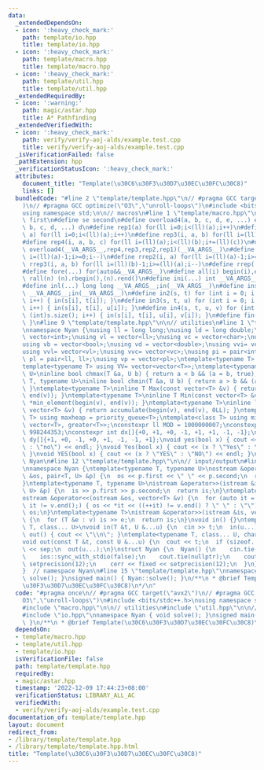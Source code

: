 ```yaml
---
data:
  _extendedDependsOn:
  - icon: ':heavy_check_mark:'
    path: template/io.hpp
    title: template/io.hpp
  - icon: ':heavy_check_mark:'
    path: template/macro.hpp
    title: template/macro.hpp
  - icon: ':heavy_check_mark:'
    path: template/util.hpp
    title: template/util.hpp
  _extendedRequiredBy:
  - icon: ':warning:'
    path: magic/astar.hpp
    title: A* Pathfinding
  _extendedVerifiedWith:
  - icon: ':heavy_check_mark:'
    path: verify/verify-aoj-alds/example.test.cpp
    title: verify/verify-aoj-alds/example.test.cpp
  _isVerificationFailed: false
  _pathExtension: hpp
  _verificationStatusIcon: ':heavy_check_mark:'
  attributes:
    document_title: "Template(\u30C6\u30F3\u30D7\u30EC\u30FC\u30C8)"
    links: []
  bundledCode: "#line 2 \"template/template.hpp\"\n// #pragma GCC target(\"avx2\"\
    )\n// #pragma GCC optimize(\"O3\",\"unroll-loops\")\n#include <bits/stdc++.h>\n\
    using namespace std;\n\n// macros\n#line 1 \"template/macro.hpp\"\n#define fi\
    \ first\n#define se second\n#define overload4(a, b, c, d, e, ...) e\n#define overload3(a,\
    \ b, c, d, ...) d\n#define rep1(a) for(ll i=0;i<(ll)(a);i++)\n#define rep2(i,\
    \ a) for(ll i=0;i<(ll)(a);i++)\n#define rep3(i, a, b) for(ll i=(ll)(a);i<(ll)(b);i++)\n\
    #define rep4(i, a, b, c) for(ll i=(ll)(a);i<(ll)(b);i+=(ll)(c))\n#define rep(...)\
    \ overload4(__VA_ARGS__,rep4,rep3,rep2,rep1)(__VA_ARGS__)\n#define rrep1(a) for(ll\
    \ i=(ll)(a)-1;i>=0;i--)\n#define rrep2(i, a) for(ll i=(ll)(a)-1;i>=0;i--)\n#define\
    \ rrep3(i, a, b) for(ll i=(ll)(b)-1;i>=(ll)(a);i--)\n#define rrep(...) overload3(__VA_ARGS__,rrep3,rrep2,rrep1)(__VA_ARGS__)\n\
    #define fore(...) for(auto&&__VA_ARGS__)\n#define all(i) begin(i),end(i)\n#define\
    \ rall(n) (n).rbegin(),(n).rend()\n#define ini(...) int __VA_ARGS__;in(__VA_ARGS__)\n\
    #define inl(...) long long __VA_ARGS__;in(__VA_ARGS__)\n#define ins(...) string\
    \ __VA_ARGS__;in(__VA_ARGS__)\n#define in2(s, t) for (int i = 0; i < (int)s.size();\
    \ i++) { in(s[i], t[i]); }\n#define in3(s, t, u) for (int i = 0; i < (int)s.size();\
    \ i++) { in(s[i], t[i], u[i]); }\n#define in4(s, t, u, v) for (int i = 0; i <\
    \ (int)s.size(); i++) { in(s[i], t[i], u[i], v[i]); }\n#define fin(...) { out(__VA_ARGS__);return;\
    \ }\n#line 9 \"template/template.hpp\"\n\n// utilities\n#line 1 \"template/util.hpp\"\
    \nnamespace Nyan {\nusing ll = long long;\nusing ld = long double;\nusing vi =\
    \ vector<int>;\nusing vl = vector<ll>;\nusing vc = vector<char>;\nusing vs = vector<string>;\n\
    using vb = vector<bool>;\nusing vd = vector<double>;\nusing vvi= vector<vi>;\n\
    using vvl= vector<vl>;\nusing vvc= vector<vc>;\nusing pi = pair<int, int>;\nusing\
    \ pl = pair<ll, ll>;\nusing vp = vector<pl>;\ntemplate<typename T> using V = vector<T>;\n\
    template<typename T> using VV= vector<vector<T>>;\ntemplate<typename T, typename\
    \ U>\ninline bool chmax(T &a, U b) { return a < b && (a = b, true); }\ntemplate<typename\
    \ T, typename U>\ninline bool chmin(T &a, U b) { return a > b && (a = b, true);\
    \ }\ntemplate<typename T>\ninline T Max(const vector<T> &v) { return *max_element(begin(v),\
    \ end(v)); }\ntemplate<typename T>\ninline T Min(const vector<T> &v) { return\
    \ *min_element(begin(v), end(v)); }\ntemplate<typename T>\ninline long long Sum(const\
    \ vector<T> &v) { return accumulate(begin(v), end(v), 0LL); }\ntemplate<class\
    \ T> using maxheap = priority_queue<T>;\ntemplate<class T> using minheap = priority_queue<T,\
    \ vector<T>, greater<T>>;\nconstexpr ll MOD = 1000000007;\nconstexpr ll mod =\
    \ 998244353;\nconstexpr int dx[]{+0, +1, +0, -1, +1, +1, -1, -1};\nconstexpr int\
    \ dy[]{+1, +0, -1, +0, +1, -1, -1, +1};\nvoid yes(bool x) { cout << (x ? \"yes\"\
    \ : \"no\") << endl; }\nvoid Yes(bool x) { cout << (x ? \"Yes\" : \"No\") << endl;\
    \ }\nvoid YES(bool x) { cout << (x ? \"YES\" : \"NO\") << endl; }\n\n}  // namespace\
    \ Nyan\n#line 12 \"template/template.hpp\"\n\n// input/output\n#line 1 \"template/io.hpp\"\
    \nnamespace Nyan {\ntemplate<typename T, typename U>\nostream &operator<<(ostream\
    \ &os, pair<T, U> &p) {\n  os << p.first << \" \" << p.second;\n  return os;\n\
    }\ntemplate<typename T, typename U>\nistream &operator>>(istream &is, pair<T,\
    \ U> &p) {\n  is >> p.first >> p.second;\n  return is;\n}\ntemplate<typename T>\n\
    ostream &operator<<(ostream &os, vector<T> &v) {\n  for (auto it = v.begin();\
    \ it != v.end();) { os << *it << ((++it) != v.end() ? \" \" : \"\"); }\n  return\
    \ os;\n}\ntemplate<typename T>\nistream &operator>>(istream &is, vector<T> &v)\
    \ {\n  for (T &e : v) is >> e;\n  return is;\n}\nvoid in() {}\ntemplate<class\
    \ T, class... U>\nvoid in(T &t, U &...u) {\n  cin >> t;\n  in(u...);\n}\nvoid\
    \ out() { cout << \"\\n\"; }\ntemplate<typename T, class... U, char sep = ' '>\n\
    void out(const T &t, const U &...u) {\n  cout << t;\n  if (sizeof...(u)) cout\
    \ << sep;\n  out(u...);\n}\nstruct Nyan {\n  Nyan() {\n    cin.tie(nullptr);\n\
    \    ios::sync_with_stdio(false);\n    cout.tie(nullptr);\n    cout << fixed <<\
    \ setprecision(12);\n    cerr << fixed << setprecision(12);\n  }\n} nyan;\n\n\
    }  // namespace Nyan\n#line 15 \"template/template.hpp\"\nnamespace Nyan { void\
    \ solve(); }\nsigned main() { Nyan::solve(); }\n/**\n * @brief Template(\u30C6\
    \u30F3\u30D7\u30EC\u30FC\u30C8)\n*/\n"
  code: "#pragma once\n// #pragma GCC target(\"avx2\")\n// #pragma GCC optimize(\"\
    O3\",\"unroll-loops\")\n#include <bits/stdc++.h>\nusing namespace std;\n\n// macros\n\
    #include \"macro.hpp\"\n\n// utilities\n#include \"util.hpp\"\n\n// input/output\n\
    #include \"io.hpp\"\nnamespace Nyan { void solve(); }\nsigned main() { Nyan::solve();\
    \ }\n/**\n * @brief Template(\u30C6\u30F3\u30D7\u30EC\u30FC\u30C8)\n*/"
  dependsOn:
  - template/macro.hpp
  - template/util.hpp
  - template/io.hpp
  isVerificationFile: false
  path: template/template.hpp
  requiredBy:
  - magic/astar.hpp
  timestamp: '2022-12-09 17:44:23+08:00'
  verificationStatus: LIBRARY_ALL_AC
  verifiedWith:
  - verify/verify-aoj-alds/example.test.cpp
documentation_of: template/template.hpp
layout: document
redirect_from:
- /library/template/template.hpp
- /library/template/template.hpp.html
title: "Template(\u30C6\u30F3\u30D7\u30EC\u30FC\u30C8)"
---
```

